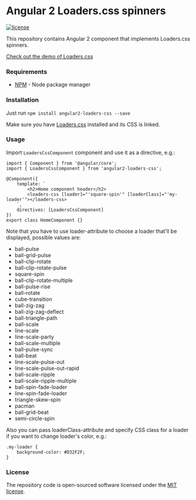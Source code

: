 # Angular 2 Loaders.css spinners

[![license](https://img.shields.io/github/license/mashape/apistatus.svg?maxAge=2592000)](http://opensource.org/licenses/MIT)

This repository contains Angular 2 component that implements Loaders.css spinners.

<a href="https://connoratherton.com/loaders" target_='blank'>Check out the demo of Loaders.css</a>

### Requirements
- [NPM](https://npmjs.org/) - Node package manager

### Installation

Just run `npm install angular2-loaders-css --save`

Make sure you have [Loaders.css](https://github.com/ConnorAtherton/loaders.css) installed and its CSS is linked.

### Usage

Import `LoadersCssComponent` component and use it as a directive, e.g.: 

```
import { Component } from '@angular/core';
import { LoadersCssComponent } from 'angular2-loaders-css';

@Component({
    template: `
        <h2>Home component header</h2>
        <loaders-css [loader]="'square-spin'" [loaderClass]="'my-loader'"></loaders-css>
    `,
    directives: [LoadersCssComponent]
})
export class HomeComponent {}
```

Note that you have to use loader-attribute to choose a loader that'll be displayed, possible values are:

- ball-pulse
- ball-grid-pulse
- ball-clip-rotate
- ball-clip-rotate-pulse
- square-spin
- ball-clip-rotate-multiple
- ball-pulse-rise
- ball-rotate
- cube-transition
- ball-zig-zag
- ball-zig-zag-deflect
- ball-triangle-path
- ball-scale
- line-scale
- line-scale-party
- ball-scale-multiple
- ball-pulse-sync
- ball-beat
- line-scale-pulse-out
- line-scale-pulse-out-rapid
- ball-scale-ripple
- ball-scale-ripple-multiple
- ball-spin-fade-loader
- line-spin-fade-loader
- triangle-skew-spin
- pacman
- ball-grid-beat
- semi-circle-spin

Also you can pass loaderClass-attribute and specify CSS class for a loader if you want to change loader's color, e.g.:

```
.my-loader {
    background-color: #D32F2F;
}
```


### License

The repository code is open-sourced software licensed under the [MIT license](http://opensource.org/licenses/MIT).
